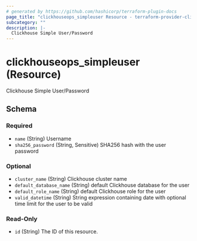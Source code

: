 ```yaml
---
# generated by https://github.com/hashicorp/terraform-plugin-docs
page_title: "clickhouseops_simpleuser Resource - terraform-provider-clickhouseops"
subcategory: ""
description: |-
  Clickhouse Simple User/Password
---
```


# clickhouseops_simpleuser (Resource)

Clickhouse Simple User/Password



<!-- schema generated by tfplugindocs -->
## Schema

### Required

- `name` (String) Username
- `sha256_password` (String, Sensitive) SHA256 hash with the user password

### Optional

- `cluster_name` (String) Clickhouse cluster name
- `default_database_name` (String) default Clickhouse database for the user
- `default_role_name` (String) default Clickhouse role for the user
- `valid_datetime` (String) String expression containing date with optional time limit for the user to be valid

### Read-Only

- `id` (String) The ID of this resource.
